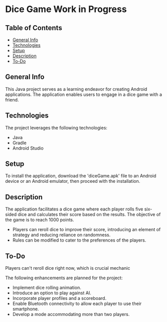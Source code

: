 # Dice Game Work in Progress

## Table of Contents
* [General Info](#general-info)
* [Technologies](#technologies)
* [Setup](#setup)
* [Description](#description)
* [To-Do](#to-do)

## General Info
This Java project serves as a learning endeavor for creating Android applications. The application enables users to engage in a dice game with a friend.

## Technologies
The project leverages the following technologies:
* Java
* Gradle
* Android Studio

## Setup
To install the application, download the 'diceGame.apk' file to an Android device or an Android emulator, then proceed with the installation.

## Description
The application facilitates a dice game where each player rolls five six-sided dice and calculates their score based on the results. The objective of the game is to reach 1000 points.
- Players can reroll dice to improve their score, introducing an element of strategy and reducing reliance on randomness.
- Rules can be modified to cater to the preferences of the players.

## To-Do
Players can't reroll dice right now, which is crucial mechanic

The following enhancements are planned for the project:
* Implement dice rolling animation.
* Introduce an option to play against AI.
* Incorporate player profiles and a scoreboard.
* Enable Bluetooth connectivity to allow each player to use their smartphone.
* Develop a mode accommodating more than two players.
